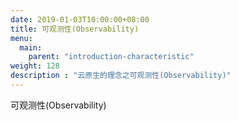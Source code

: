 ```yaml
---
date: 2019-01-03T10:00:00+08:00
title: 可观测性(Observability)
menu:
  main:
    parent: "introduction-characteristic"
weight: 128
description : "云原生的理念之可观测性(Observability)"
---
```




可观测性(Observability)










